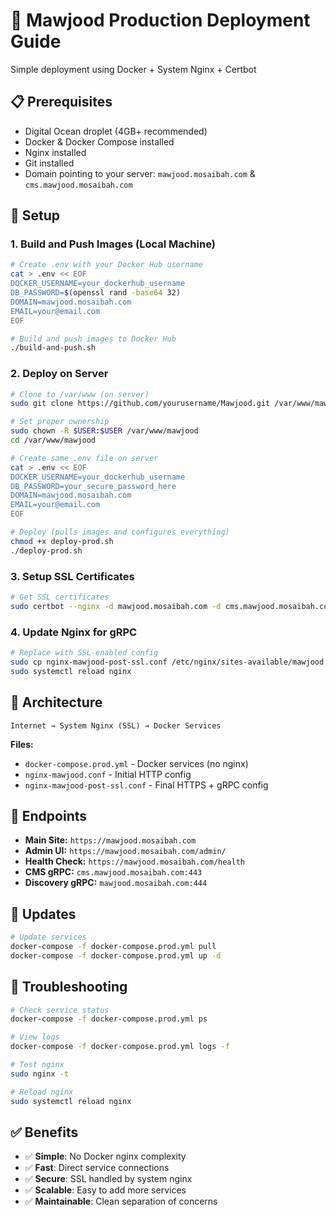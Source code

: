 # 🚀 Mawjood Production Deployment Guide

Simple deployment using Docker + System Nginx + Certbot

## 📋 Prerequisites

- Digital Ocean droplet (4GB+ recommended)
- Docker & Docker Compose installed
- Nginx installed
- Git installed
- Domain pointing to your server: `mawjood.mosaibah.com` & `cms.mawjood.mosaibah.com`

## 🔧 Setup

### 1. Build and Push Images (Local Machine)

```bash
# Create .env with your Docker Hub username
cat > .env << EOF
DOCKER_USERNAME=your_dockerhub_username
DB_PASSWORD=$(openssl rand -base64 32)
DOMAIN=mawjood.mosaibah.com
EMAIL=your@email.com
EOF

# Build and push images to Docker Hub
./build-and-push.sh
```

### 2. Deploy on Server

```bash
# Clone to /var/www (on server)
sudo git clone https://github.com/yourusername/Mawjood.git /var/www/mawjood

# Set proper ownership
sudo chown -R $USER:$USER /var/www/mawjood
cd /var/www/mawjood

# Create same .env file on server
cat > .env << EOF
DOCKER_USERNAME=your_dockerhub_username
DB_PASSWORD=your_secure_password_here
DOMAIN=mawjood.mosaibah.com
EMAIL=your@email.com
EOF

# Deploy (pulls images and configures everything)
chmod +x deploy-prod.sh
./deploy-prod.sh
```

### 3. Setup SSL Certificates

```bash
# Get SSL certificates
sudo certbot --nginx -d mawjood.mosaibah.com -d cms.mawjood.mosaibah.com
```

### 4. Update Nginx for gRPC

```bash
# Replace with SSL-enabled config
sudo cp nginx-mawjood-post-ssl.conf /etc/nginx/sites-available/mawjood
sudo systemctl reload nginx
```

## 🎯 Architecture

```
Internet → System Nginx (SSL) → Docker Services
```

**Files:**
- `docker-compose.prod.yml` - Docker services (no nginx)
- `nginx-mawjood.conf` - Initial HTTP config
- `nginx-mawjood-post-ssl.conf` - Final HTTPS + gRPC config

## 📍 Endpoints

- **Main Site:** `https://mawjood.mosaibah.com`
- **Admin UI:** `https://mawjood.mosaibah.com/admin/`
- **Health Check:** `https://mawjood.mosaibah.com/health`
- **CMS gRPC:** `cms.mawjood.mosaibah.com:443`
- **Discovery gRPC:** `mawjood.mosaibah.com:444`

## 🔄 Updates

```bash
# Update services
docker-compose -f docker-compose.prod.yml pull
docker-compose -f docker-compose.prod.yml up -d
```

## 🐛 Troubleshooting

```bash
# Check service status
docker-compose -f docker-compose.prod.yml ps

# View logs
docker-compose -f docker-compose.prod.yml logs -f

# Test nginx
sudo nginx -t

# Reload nginx
sudo systemctl reload nginx
```

## ✅ Benefits

- ✅ **Simple**: No Docker nginx complexity
- ✅ **Fast**: Direct service connections
- ✅ **Secure**: SSL handled by system nginx
- ✅ **Scalable**: Easy to add more services
- ✅ **Maintainable**: Clean separation of concerns 